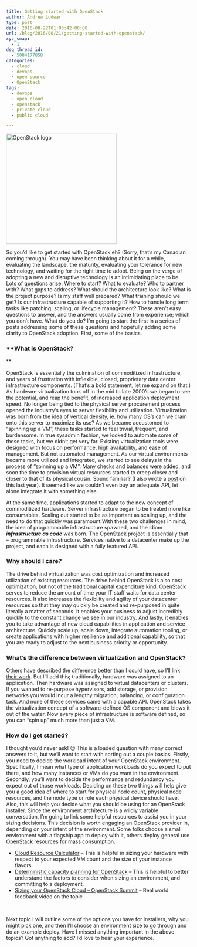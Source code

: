 ```yaml
---
title: Getting started with OpenStack
author: Andrew Ludwar
type: post
date: 2016-08-22T01:03:42+00:00
url: /blog/2016/08/21/getting-started-with-openstack/
xyz_smap:
  - 1
dsq_thread_id:
  - 5084177858
categories:
  - cloud
  - devops
  - open source
  - OpenStack
tags:
  - devops
  - open cloud
  - openstack
  - private cloud
  - public cloud

---
```

[<img class="wp-image-388 alignleft" src="https://calgaryrhce.ca/wp-content/uploads/2016/08/OpenStack-logo.png" alt="OpenStack logo" width="301" height="301" srcset="https://calgaryrhce.ca/wp-content/uploads/2016/08/OpenStack-logo.png 432w, https://calgaryrhce.ca/wp-content/uploads/2016/08/OpenStack-logo-150x150.png 150w, https://calgaryrhce.ca/wp-content/uploads/2016/08/OpenStack-logo-300x300.png 300w" sizes="(max-width: 301px) 100vw, 301px" />][1]

So you&#8217;d like to get started with OpenStack eh? (Sorry, that&#8217;s my Canadian coming through). You may have been thinking about it for a while, evaluating the landscape, the maturity, evaluating your tolerance for new technology, and waiting for the right time to adopt. Being on the verge of adopting a new and disruptive technology is an intimidating place to be. Lots of questions arise: Where to start? What to evaluate? Who to partner with? What gaps to address? What should the architecture look like? What is the project purpose? Is my staff well prepared? What training should we get? Is our infrastructure capable of supporting it? How to handle long term tasks like patching, scaling, or lifecycle management? These aren&#8217;t easy questions to answer, and the answers usually come from experience; which you don&#8217;t have. What do you do? I&#8217;m going to start the first in a series of posts addressing some of these questions and hopefully adding some clarity to OpenStack adoption. First, some of the basics.

### **What is OpenStack?
  
** 

OpenStack is essentially the culmination of commoditized infrastructure, and years of frustration with inflexible, closed, proprietary data center infrastructure components. (That&#8217;s a bold statement, let me expand on that.) As hardware virtualization took off in the mid to late 2000&#8217;s we began to see the potential, and reap the benefit, of increased application deployment speed. No longer being tied to the physical server procurement process opened the industry&#8217;s eyes to server flexibility and utilization. Virtualization was born from the idea of vertical density, ie. how many OS&#8217;s can we cram onto this server to maximize its use? As we became accustomed to &#8220;spinning up a VM&#8221;, these tasks started to feel trivial, frequent, and burdensome. In true sysadmin fashion, we looked to automate some of these tasks, but we didn&#8217;t get very far. Existing virtualization tools were designed with focus on performance, high availability, and ease of management. But not automated management. As our virtual environments became more utilized and integrated, we started to see delays in the process of &#8220;spinning up a VM&#8221;. Many checks and balances were added, and soon the time to provision virtual resources started to creep closer and closer to that of its physical cousin. Sound familiar? (I also wrote a [post][2] on this last year). It seemed like we couldn&#8217;t even buy an adequate API, let alone integrate it with something else.

At the same time, applications started to adapt to the new concept of commoditized hardware. Server infrastructure began to be treated more like consumables. Scaling out started to be as important as scaling up, and the need to do that quickly was paramount.With these two challenges in mind, the idea of programmable infrastructure spawned, and the idiom **_infrastructure as code_** was born. The OpenStack project is essentially that &#8211; programmable infrastructure. Services native to a datacenter make up the project, and each is designed with a fully featured API.

### **Why should I care?**

The drive behind virtualization was cost optimization and increased utilization of existing resources. The drive behind OpenStack is also cost optimization, but not of the traditional capital expenditure kind. OpenStack serves to reduce the amount of time your IT staff waits for data center resources. It also increases the flexibility and agility of your datacenter resources so that they may quickly be created and re-purposed in quite literally a matter of seconds. It enables your business to adjust incredibly quickly to the constant change we see in our industry. And lastly, it enables you to take advantage of new cloud capabilities in application and service architecture. Quickly scale up, scale down, integrate automation tooling, or create applications with higher resilience and additional capability, so that you are ready to adjust to the next business priority or opportunity.

### What&#8217;s the difference between virtualization and OpenStack?

[Others][3] have described the difference better than I could have, so I&#8217;ll link [their work][4]. But I&#8217;ll add this; traditionally, hardware was assigned to an application. Then hardware was assigned to virtual datacenters or clusters. If you wanted to re-purpose hypervisors, add storage, or provision networks you would incur a lengthy migration, balancing, or configuration task. And none of these services came with a capable API. OpenStack takes the virtualization concept of a software-defined OS component and blows it out of the water. Now every piece of infrastructure is software defined, so you can &#8220;spin up&#8221; much more than just a VM.

### How do I get started?

I thought you&#8217;d never ask! 😉 This is a loaded question with many correct answers to it, but we&#8217;ll want to start with sorting out a couple basics. Firstly, you need to decide the workload intent of your OpenStack environment. Specifically, I mean what type of application workloads do you expect to put there, and how many instances or VMs do you want in the environment. Secondly, you&#8217;ll want to decide the performance and redundancy you expect out of those workloads. Deciding on these two things will help give you a good idea of where to start for physical node count, physical node resources, and the node type or role each physical device should have. Also, this will help you decide what you should be using for an OpenStack installer. Since the environment architecture is a wildly variable conversation, I&#8217;m going to link some helpful resources to assist you in your sizing decisions. This decision is worth engaging an OpenStack provider in, depending on your intent of the environment. Some folks choose a small environment with a flagship app to deploy with it, others deploy general use OpenStack resources for mass consumption.

  * [Cloud Resource Calculator][5] &#8211; This is helpful in sizing your hardware with respect to your expected VM count and the size of your instance flavors.
  * [Deterministic capacity planning for OpenStack][6] &#8211; This is helpful to better understand the factors to consider when sizing an environment, and committing to a deployment.
  * [Sizing your OpenStack Cloud &#8211; OpenStack Summit][7] &#8211; Real world feedback video on the topic

&nbsp;

Next topic I will outline some of the options you have for installers, why you might pick one, and then I&#8217;ll choose an environment size to go through and do an example deploy. Have I missed anything important in the above topics? Got anything to add? I&#8217;d love to hear your experience.

 [1]: https://calgaryrhce.ca/wp-content/uploads/2016/08/OpenStack-logo.png
 [2]: https://calgaryrhce.ca/blog/2015/07/05/automating-server-provisioning-the-transition-to-private-hybrid-cloud/
 [3]: http://blog.rackspace.com/author/duan-van-der-westhuizen
 [4]: http://blog.rackspace.com/on-wind-farms-and-nuclear-power-the-differences-between-openstack-and-virtualization
 [5]: https://github.com/noslzzp/cloud-resource-calculator
 [6]: http://www.slideshare.net/SeanCohen/deterministic-capacity-planning-for-openstack-as-elastic-cloud-infrastructure
 [7]: https://www.openstack.org/summit/tokyo-2015/videos/presentation/sizing-your-openstack-cloud
